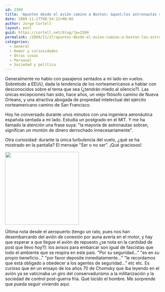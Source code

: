 ```yaml
---
id: 2369
title: 'Apuntes desde el avión camino a Boston: &quot;los astronautas sobran&quot;'
date: 2009-11-27T00:54:12+00:00
author: Jorge Cortell
layout: post
guid: https://cortell.net/blog/?p=2369
permalink: /2009/11/27/apuntes-desde-el-avion-camino-a-boston-los-astronautas-sobran/
categories:
  - General
  - Humor y curiosidades
  - Otras cosas
  - Personal
  - Sociedad y polí­tica
---
```

Generalmente no hablo con pasajeros sentados a mi lado en vuelos. Sobretodo a EEUU, dada la tendencia de los norteamericanos a hablar con desconocidos sobre el tema que sea (¿tendrán miedo al silencio?). Las únicas excepciones han sido, hace años, un viejo filósofo camino de Nueva Orleans, y una atractiva abogada de propiedad intelectual del ejército norteamericano camino de San Francisco.

Hoy he conversado durante unos minutos con una ingeniera aeronáutica española sentada a mi lado. Estudia un postgrado en el MIT. Y me ha llamado la atención una frase suya: "la mayoría de astronautas sobran, significan un montón de dinero derrochado innecesariamente".

Otra curiosidad: durante la única turbulencia del vuelo, ¿qué se ha mostrado en la pantalla? El mensaje "Ser o no ser". ¡Qué graciosos!

<img class="aligncenter" title="Iberia: ser o no ser" src="https://farm3.static.flickr.com/2496/4139824477_c231e1e8dc_m.jpg" alt="" width="240" height="236" />

Última nota desde el aeropuerto (tengo un rato, pues nos han desembarcardo del avión de conexión por auna avería en el motor, y hay que esperar a que llegue el avión de repuesto ¿se nota en la cantidad de post que llevo hoy?): los avisos para embarcar son igual de fascistas que todo el ambiente que se respira en este país. "Por su seguridad..." "es en su propio beneficio..." "por favor deposite inmediatamente..." "le recordamos que está obligado a obedecer a los agentes de seguridad..." etc etc. Es curioso que en un ensayo de los años 70 de Chomsky que iba leyendo en el avión ya se vaticinaba un giro del conservadurismo a la militarización y la sociedad de control post-guerra fría. Qué lúcido el hombre. Me sorprende que pueda seguir viviendo aquí.